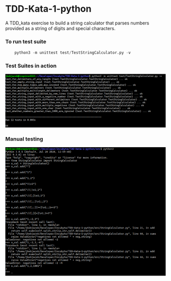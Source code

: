 # TDD-Kata-1-python
A TDD_kata exercise to build a string calculator that parses numbers provided as a string of digits and special characters. 

### To run test suite

```python
    python3 -m unittest test/TestStringCalculator.py -v
```

### Test Suites in action
![](https://github.com/jkobjacob/TDD-Kata-1-python/blob/master/imgs/tests.png)

### Manual testing
![](https://github.com/jkobjacob/TDD-Kata-1-python/blob/master/imgs/manual_tests.png)
